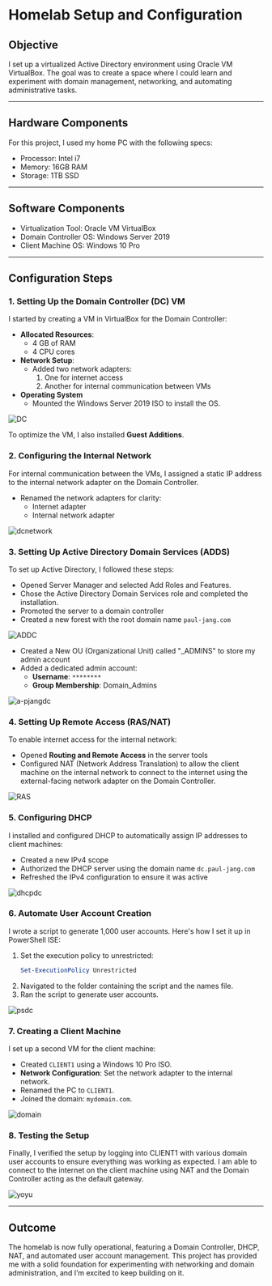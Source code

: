 # Homelab Setup and Configuration  

## Objective  
I set up a virtualized Active Directory environment using Oracle VM VirtualBox. The goal was to create a space where I could learn and experiment with domain management, networking, and automating administrative tasks.



---

## Hardware Components  
For this project, I used my home PC with the following specs:

- Processor: Intel i7
- Memory: 16GB RAM
- Storage: 1TB SSD

---

## Software Components  
- Virtualization Tool: Oracle VM VirtualBox
- Domain Controller OS: Windows Server 2019
- Client Machine OS: Windows 10 Pro

---

## Configuration Steps  

### 1. Setting Up the Domain Controller (DC) VM
I started by creating a VM in VirtualBox for the Domain Controller:
- **Allocated Resources**:  
  - 4 GB of RAM  
  - 4 CPU cores  
- **Network Setup**:  
  - Added two network adapters:  
    1. One for internet access  
    2. Another for internal communication between VMs  
- **Operating System**
    - Mounted the Windows Server 2019 ISO to install the OS.
 
![DC](https://github.com/user-attachments/assets/b7ccd5a1-734d-4334-b83f-8982fbab3861)

To optimize the VM, I also installed **Guest Additions**.


### 2. Configuring the Internal Network
For internal communication between the VMs, I assigned a static IP address to the internal network adapter on the Domain Controller.
  - Renamed the network adapters for clarity:  
    - Internet adapter  
    - Internal network adapter
      
![dcnetwork](https://github.com/user-attachments/assets/555b3f05-d04a-4bdd-8f43-9b2631641b1d)


### 3. Setting Up Active Directory Domain Services (ADDS)
To set up Active Directory, I followed these steps:
- Opened Server Manager and selected Add Roles and Features.
- Chose the Active Directory Domain Services role and completed the installation.
- Promoted the server to a domain controller
- Created a new forest with the root domain name `paul-jang.com`

![ADDC](https://github.com/user-attachments/assets/eb34552b-19be-4cb1-bb71-03c520da339a)
- Created a New OU (Organizational Unit) called "_ADMINS" to store my admin account 
- Added a dedicated admin account:  
  - **Username**: `********`  
  - **Group Membership**: Domain_Admins
    


![a-pjangdc](https://github.com/user-attachments/assets/70856924-ec3e-48b4-b899-f624dec6e6ce)


### 4. Setting Up Remote Access (RAS/NAT)
To enable internet access for the internal network:
- Opened **Routing and Remote Access** in the server tools
- Configured NAT (Network Address Translation) to allow the client machine on the internal network to connect to the internet using the external-facing network adapter on the Domain Controller.

![RAS](https://github.com/user-attachments/assets/97fbcc82-4026-4d92-ad1a-b1f2bfe55e51)

### 5. Configuring DHCP
I installed and configured DHCP to automatically assign IP addresses to client machines:
- Created a new IPv4 scope
- Authorized the DHCP server using the domain name `dc.paul-jang.com`
- Refreshed the IPv4 configuration to ensure it was active
  
![dhcpdc](https://github.com/user-attachments/assets/f29f1a79-81a7-4e25-8edc-9bf418d1f65d)


### 6. Automate User Account Creation  
I wrote a script to generate 1,000 user accounts. Here's how I set it up in PowerShell ISE:
  1. Set the execution policy to unrestricted:  
     ```powershell
     Set-ExecutionPolicy Unrestricted
     ```  
  2. Navigated to the folder containing the script and the names file.  
  3. Ran the script to generate user accounts.  

![psdc](https://github.com/user-attachments/assets/ef81b0a3-42aa-42f3-8ce0-51e42935b6ca)

### 7. Creating a Client Machine
I set up a second VM for the client machine:
- Created `CLIENT1` using a Windows 10 Pro ISO.  
- **Network Configuration**: Set the network adapter to the internal network.  
- Renamed the PC to `CLIENT1`.  
- Joined the domain: `mydomain.com`.
  
![domain](https://github.com/user-attachments/assets/73b218d3-d0a6-46e2-b321-0e404c476be2)


### 8. Testing the Setup 
Finally, I verified the setup by logging into CLIENT1 with various domain user accounts to ensure everything was working as expected.
I am able to connect to the internet on the client machine using NAT and the Domain Controller acting as the default gateway.

![yoyu](https://github.com/user-attachments/assets/dbc1fd88-4803-425c-a6d5-84469d65b037)

---

## Outcome  
The homelab is now fully operational, featuring a Domain Controller, DHCP, NAT, and automated user account management. This project has provided me with a solid foundation for experimenting with networking and domain administration, and I’m excited to keep building on it.
